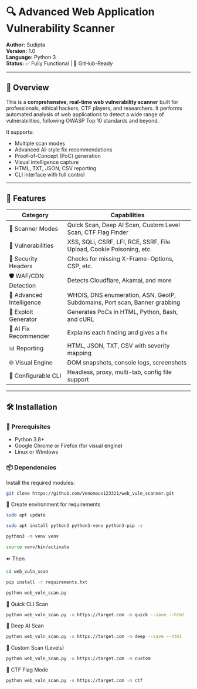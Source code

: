 # 🔍 Advanced Web Application Vulnerability Scanner

**Author:** Sudipta  
**Version:** 1.0  
**Language:** Python 3  
**Status:** ✅ Fully Functional | 🎯 GitHub-Ready

---

## 🧠 Overview

This is a **comprehensive, real-time web vulnerability scanner** built for professionals, ethical hackers, CTF players, and researchers. It performs automated analysis of web applications to detect a wide range of vulnerabilities, following OWASP Top 10 standards and beyond.

It supports:
- Multiple scan modes
- Advanced AI-style fix recommendations
- Proof-of-Concept (PoC) generation
- Visual intelligence capture
- HTML, TXT, JSON, CSV reporting
- CLI interface with full control

---

## 🚀 Features

| Category                  | Capabilities                                                                 |
|---------------------------|------------------------------------------------------------------------------|
| 🔎 Scanner Modes          | Quick Scan, Deep AI Scan, Custom Level Scan, CTF Flag Finder                 |
| 🧪 Vulnerabilities        | XSS, SQLi, CSRF, LFI, RCE, SSRF, File Upload, Cookie Poisoning, etc.         |
| 🔐 Security Headers       | Checks for missing X-Frame-Options, CSP, etc.                                |
| 🛡️ WAF/CDN Detection      | Detects Cloudflare, Akamai, and more                                         |
| 🧬 Advanced Intelligence  | WHOIS, DNS enumeration, ASN, GeoIP, Subdomains, Port scan, Banner grabbing   |
| 🎯 Exploit Generator      | Generates PoCs in HTML, Python, Bash, and cURL                               |
| 🧠 AI Fix Recommender     | Explains each finding and gives a fix                                        |
| 📊 Reporting              | HTML, JSON, TXT, CSV with severity mapping                                   |
| 🌐 Visual Engine          | DOM snapshots, console logs, screenshots                                     |
| 🔧 Configurable CLI       | Headless, proxy, multi-tab, config file support                              |
---

## 🛠️ Installation

### 🔗 Prerequisites

- Python 3.8+
- Google Chrome or Firefox (for visual engine)
- Linux or Windows

### 📦 Dependencies

Install the required modules:

```bash
git clone https://github.com/Venomous123321/web_vuln_scanner.git
```
🔘 Create  environment for requirements
```bash
sudo apt update
```
```bash
sudo apt install python3 python3-venv python3-pip -y
```
```bash
python3 -m venv venv
```
```bash
source venv/bin/activate
```
⏩ Then
```bash
cd web_vuln_scan
```
```bash
pip install -r requirements.txt
```
```bash
python web_vuln_scan.py
```



🔘 Quick CLI Scan
```bash
python web_vuln_scan.py -u https://target.com -m quick --save --html
```
🧠 Deep AI Scan
```bash
python web_vuln_scan.py -u https://target.com -m deep --save --html
```
🎯 Custom Scan (Levels)
```bash
python web_vuln_scan.py -u https://target.com -m custom
```
🏁 CTF Flag Mode
```bash
python web_vuln_scan.py -u https://target.com -m ctf
```
